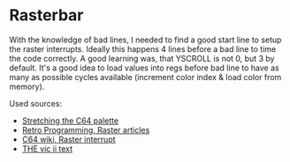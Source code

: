 # Rasterbar

With the knowledge of bad lines, I needed to find a good start line to setup the raster interrupts.
Ideally this happens 4 lines before a bad line to time the code correctly.
A good learning was, that YSCROLL is not 0, but 3 by default.
It's a good idea to load values into regs before bad line to have as many as possible cycles
available (increment color index & load color from memory).

Used sources:
- [Stretching the C64 palette](http://www.krajzewicz.de/blog/stretching-the-c64-palette.php)
- [Retro Programming, Raster articles](https://www.retro-programming.de/programming/nachschlagewerk/interrupts/]der-rasterzeileninterrupt/raster-irq-endlich-stabil/)
- [C64 wiki, Raster interrupt](https://www.c64-wiki.de/wiki/Rasterzeilen-Interrupt)
- [THE vic ii text](http://www.zimmers.net/cbmpics/cbm/c64/vic-ii.txt)
